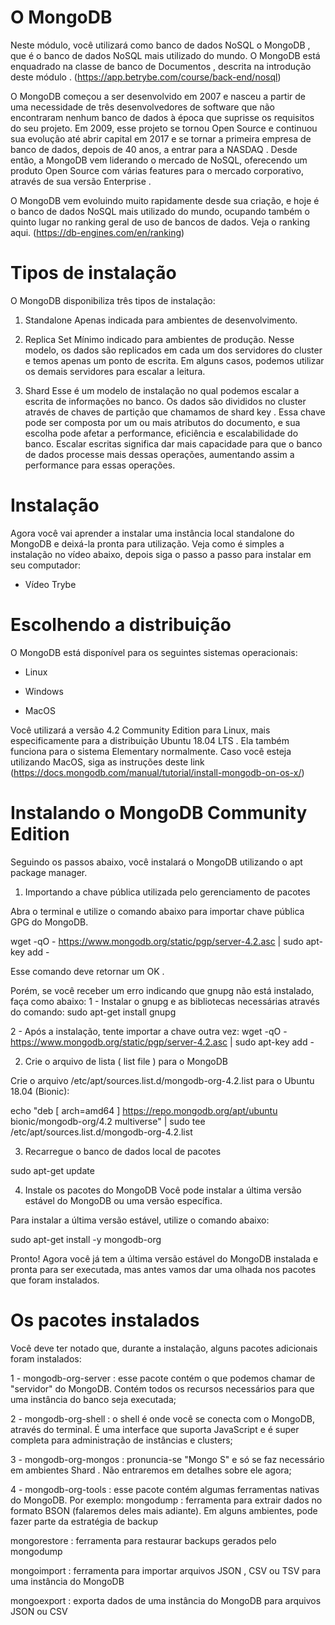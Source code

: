 # O MongoDB
Neste módulo, você utilizará como banco de dados NoSQL o MongoDB , que é o banco de dados NoSQL mais utilizado do mundo. O MongoDB está enquadrado na classe de banco de Documentos , descrita na introdução deste módulo .
(https://app.betrybe.com/course/back-end/nosql)

O MongoDB começou a ser desenvolvido em 2007 e nasceu a partir de uma necessidade de três desenvolvedores de software que não encontraram nenhum banco de dados à época que suprisse os requisitos do seu projeto. Em 2009, esse projeto se tornou Open Source e continuou sua evolução até abrir capital em 2017 e se tornar a primeira empresa de banco de dados, depois de 40 anos, a entrar para a NASDAQ . Desde então, a MongoDB vem liderando o mercado de NoSQL, oferecendo um produto Open Source com várias features para o mercado corporativo, através de sua versão Enterprise .

O MongoDB vem evoluindo muito rapidamente desde sua criação, e hoje é o banco de dados NoSQL mais utilizado do mundo, ocupando também o quinto lugar no ranking geral de uso de bancos de dados. Veja o ranking aqui.
(https://db-engines.com/en/ranking)

# Tipos de instalação
O MongoDB disponibiliza três tipos de instalação:
1. Standalone
Apenas indicada para ambientes de desenvolvimento.

2. Replica Set
Mínimo indicado para ambientes de produção. Nesse modelo, os dados são replicados em cada um dos servidores do cluster e temos apenas um ponto de escrita. Em alguns casos, podemos utilizar os demais servidores para escalar a leitura.

3. Shard
Esse é um modelo de instalação no qual podemos escalar a escrita de informações no banco. Os dados são divididos no cluster através de chaves de partição que chamamos de shard key . Essa chave pode ser composta por um ou mais atributos do documento, e sua escolha pode afetar a performance, eficiência e escalabilidade do banco. Escalar escritas significa dar mais capacidade para que o banco de dados processe mais dessas operações, aumentando assim a performance para essas operações.

# Instalação
Agora você vai aprender a instalar uma instância local standalone do MongoDB e deixá-la pronta para utilização.
Veja como é simples a instalação no vídeo abaixo, depois siga o passo a passo para instalar em seu computador:

- Vídeo Trybe

# Escolhendo a distribuição
O MongoDB está disponível para os seguintes sistemas operacionais:
- Linux

- Windows

- MacOS

Você utilizará a versão 4.2 Community Edition para Linux, mais especificamente para a distribuição Ubuntu 18.04 LTS . Ela também funciona para o sistema Elementary normalmente. Caso você esteja utilizando MacOS, siga as instruções deste link
(https://docs.mongodb.com/manual/tutorial/install-mongodb-on-os-x/)

# Instalando o MongoDB Community Edition
Seguindo os passos abaixo, você instalará o MongoDB utilizando o apt package manager.
1. Importando a chave pública utilizada pelo gerenciamento de pacotes

  Abra o terminal e utilize o comando abaixo para importar chave pública GPG do MongoDB.

  wget -qO - https://www.mongodb.org/static/pgp/server-4.2.asc | sudo apt-key add -

  Esse comando deve retornar um OK .

  Porém, se você receber um erro indicando que gnupg não está instalado, faça como abaixo:
  1 - Instalar o gnupg e as bibliotecas necessárias através do comando:
  sudo apt-get install gnupg

  2 - Após a instalação, tente importar a chave outra vez:
  wget -qO - https://www.mongodb.org/static/pgp/server-4.2.asc | sudo apt-key add -

2. Crie o arquivo de lista ( list file ) para o MongoDB

  Crie o arquivo /etc/apt/sources.list.d/mongodb-org-4.2.list para o Ubuntu 18.04 (Bionic):

  echo "deb [ arch=amd64 ] https://repo.mongodb.org/apt/ubuntu bionic/mongodb-org/4.2 multiverse" | sudo tee /etc/apt/sources.list.d/mongodb-org-4.2.list

3. Recarregue o banco de dados local de pacotes

  sudo apt-get update

4. Instale os pacotes do MongoDB
  Você pode instalar a última versão estável do MongoDB ou uma versão específica.

  Para instalar a última versão estável, utilize o comando abaixo:

  sudo apt-get install -y mongodb-org

Pronto! Agora você já tem a última versão estável do MongoDB instalada e pronta para ser executada, mas antes vamos dar uma olhada nos pacotes que foram instalados.

# Os pacotes instalados
Você deve ter notado que, durante a instalação, alguns pacotes adicionais foram instalados:

1 - mongodb-org-server : esse pacote contém o que podemos chamar de "servidor" do MongoDB. Contém todos os recursos necessários para que uma instância do banco seja executada;

2 - mongodb-org-shell : o shell é onde você se conecta com o MongoDB, através do terminal. É uma interface que suporta JavaScript e é super completa para administração de instâncias e clusters;

3 - mongodb-org-mongos : pronuncia-se "Mongo S" e só se faz necessário em ambientes Shard . Não entraremos em detalhes sobre ele agora;

4 - mongodb-org-tools : esse pacote contém algumas ferramentas nativas do MongoDB. Por exemplo:
  mongodump : ferramenta para extrair dados no formato BSON (falaremos deles mais adiante). Em alguns ambientes, pode fazer parte da estratégia de backup

  mongorestore : ferramenta para restaurar backups gerados pelo mongodump

  mongoimport : ferramenta para importar arquivos JSON , CSV ou TSV para uma instância do MongoDB
  
  mongoexport : exporta dados de uma instância do MongoDB para arquivos JSON ou CSV